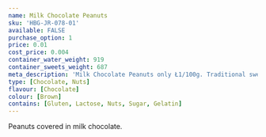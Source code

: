 ```yaml
---
name: Milk Chocolate Peanuts
sku: 'HBG-JR-078-01'
available: FALSE
purchase_option: 1
price: 0.01
cost_price: 0.004
container_water_weight: 919
container_sweets_weight: 687
meta_description: 'Milk Chocolate Peanuts only Ł1/100g. Traditional sweets and more at Humbugs Confectionery Store. Specialists in satisfying your sweet tooth!'
type: [Chocolate, Nuts]
flavour: [Chocolate]
colour: [Brown]
contains: [Gluten, Lactose, Nuts, Sugar, Gelatin]
---
```

Peanuts covered in milk chocolate.